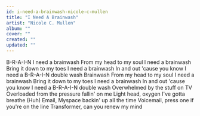 ```yaml
---
id: i-need-a-brainwash-nicole-c-mullen
title: "I Need A Brainwash"
artist: "Nicole C. Mullen"
album: ""
cover: ""
created: ""
updated: ""
---
```


B-R-A-I-N
I need a brainwash
From my head to my soul
I need a brainwash
Bring it down to my toes
I need a brainwash
In and out 'cause you know
I need a B-R-A-I-N double wash
Brainwash
From my head to my soul
I need a brainwash
Bring it down to my toes
I need a brainwash
In and out 'cause you know
I need a B-R-A-I-N double wash
Overwhelmed by the stuff on TV
Overloaded from the pressure fallin' on me
Light head, oxygen I've gotta breathe (Huh)
Email, Myspace backin' up all the time
Voicemail, press one if you're on the line
Transformer, can you renew my mind